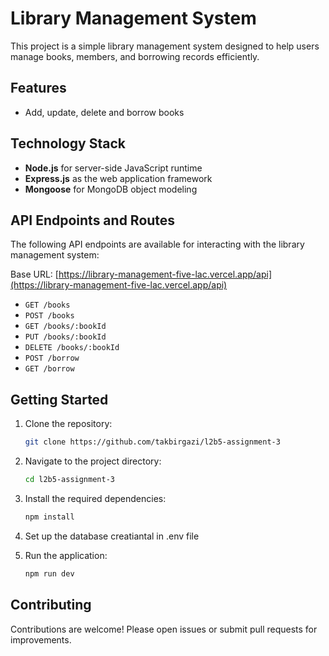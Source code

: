# Library Management System

This project is a simple library management system designed to help users manage books, members, and borrowing records efficiently.

## Features

- Add, update, delete and borrow books

## Technology Stack

- **Node.js** for server-side JavaScript runtime
- **Express.js** as the web application framework
- **Mongoose** for MongoDB object modeling

## API Endpoints and Routes

The following API endpoints are available for interacting with the library management system:

Base URL: [https://library-management-five-lac.vercel.app/api](https://library-management-five-lac.vercel.app/api)

- `GET /books`  
- `POST /books`  
- `GET /books/:bookId`  
- `PUT /books/:bookId`  
- `DELETE /books/:bookId`  
- `POST /borrow`  
- `GET /borrow`

## Getting Started

1. Clone the repository:
    ```bash
    git clone https://github.com/takbirgazi/l2b5-assignment-3
    ```
2. Navigate to the project directory:
    ```bash
    cd l2b5-assignment-3
    ```

3. Install the required dependencies:
    ```bash
    npm install
    ```

4. Set up the database creatiantal in .env file

5. Run the application:
    ```bash
    npm run dev
    ```

## Contributing

Contributions are welcome! Please open issues or submit pull requests for improvements.